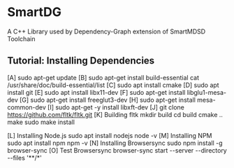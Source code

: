 # SmartDG
A C++ Library used by Dependency-Graph extension of SmartMDSD Toolchain
## Tutorial: Installing Dependencies


[A] sudo apt-get update
[B] sudo apt-get install build-essential
cat /usr/share/doc/build-essential/list
[C] sudo apt install cmake
[D] sudo apt install git
[E] sudo apt install libx11-dev
[F] sudo apt-get install libglu1-mesa-dev
[G] sudo apt-get install freeglut3-dev
[H] sudo apt-get install mesa-common-dev
[I] sudo apt-get -y install libxft-dev
[J] git clone https://github.com/fltk/fltk.git
[K] Building fltk
mkdir build
cd build
cmake ..
make
sudo make install




[L] Installing Node.js
sudo apt install nodejs
node -v
[M] Installing NPM
sudo apt install npm
npm -v
[N] Installing Browsersync
sudo npm install -g browser-sync
[O] Test Browsersync
browser-sync start --server --directory --files '**/*' 